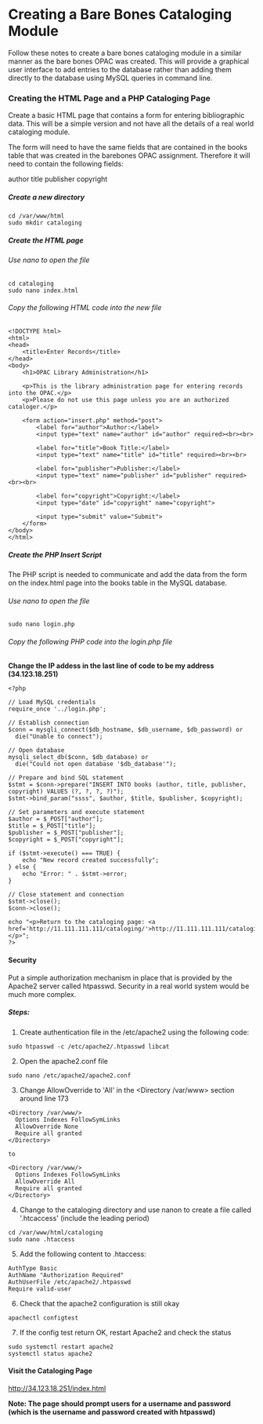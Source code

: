 # Creating a Bare Bones Cataloging Module
Follow these notes to create a bare bones cataloging module in a similar manner as the bare bones OPAC was created. This will provide a graphical user interface to add entries to the database rather than adding them directly to the database using MySQL queries in command line.

### Creating the HTML Page and a PHP Cataloging Page
Create a basic HTML page that contains a form for entering bibliographic data. This will be a simple version and not have all the details of a real world cataloging module. 

The form will need to have the same fields that are contained in the books table that was created in the barebones OPAC assignment. Therefore it will need to contain the following fields:

author
title
publisher
copyright

##### Create a new directory
```
cd /var/www/html
sudo mkdir cataloging
```

##### Create the HTML page

###### Use nano to open the file
```
cd cataloging
sudo nano index.html
```

###### Copy the following HTML code into the new file
```
<!DOCTYPE html>
<html>
<head>
    <title>Enter Records</title>
</head>
<body>
    <h1>OPAC Library Administration</h1>

    <p>This is the library administration page for entering records into the OPAC.</p>
    <p>Please do not use this page unless you are an authorized cataloger.</p>

    <form action="insert.php" method="post">
        <label for="author">Author:</label>
        <input type="text" name="author" id="author" required><br><br>

        <label for="title">Book Title:</label>
        <input type="text" name="title" id="title" required><br><br>

        <label for="publisher">Publisher:</label>
        <input type="text" name="publisher" id="publisher" required><br><br>

        <label for="copyright">Copyright:</label>
        <input type="date" id="copyright" name="copyright">

        <input type="submit" value="Submit">
    </form>
</body>
</html>
```

##### Create the PHP Insert Script
The PHP script is needed to communicate and add the data from the form on the index.html page into the books table in the MySQL database.

###### Use nano to open the file
```
sudo nano login.php
```

###### Copy the following PHP code into the login.php file

__Change the IP addess in the last line of code to be my address (34.123.18.251)__

```
<?php

// Load MySQL credentials
require_once '../login.php';

// Establish connection
$conn = mysqli_connect($db_hostname, $db_username, $db_password) or
  die("Unable to connect");

// Open database
mysqli_select_db($conn, $db_database) or
  die("Could not open database '$db_database'");

// Prepare and bind SQL statement
$stmt = $conn->prepare("INSERT INTO books (author, title, publisher, copyright) VALUES (?, ?, ?, ?)");
$stmt->bind_param("ssss", $author, $title, $publisher, $copyright);

// Set parameters and execute statement
$author = $_POST["author"];
$title = $_POST["title"];
$publisher = $_POST["publisher"];
$copyright = $_POST["copyright"];

if ($stmt->execute() === TRUE) {
    echo "New record created successfully";
} else {
    echo "Error: " . $stmt->error;
}

// Close statement and connection
$stmt->close();
$conn->close();

echo "<p>Return to the cataloging page: <a href='http://11.111.111.111/cataloging/'>http://11.111.111.111/cataloging/</a></p>";
?>
```

#### Security
Put a simple authorization mechanism in place that is provided by the Apache2 server called htpasswd.  Security in a real world system would be much more complex.

##### Steps:
1. Create authentication file in the /etc/apache2 using the following code:
```
sudo htpasswd -c /etc/apache2/.htpasswd libcat
```

2. Open the apache2.conf file
```
sudo nano /etc/apache2/apache2.conf
```

3. Change AllowOverride to 'All' in the <Directory /var/www> section around line 173
```
<Directory /var/www/>
  Options Indexes FollowSymLinks
  AllowOverride None
  Require all granted
</Directory>

to

<Directory /var/www/>
  Options Indexes FollowSymLinks
  AllowOverride All
  Require all granted
</Directory>
```

4. Change to the cataloging directory and use nanon to create a file called '.htcaccess' (include the leading period)
```
cd /var/www/html/cataloging
sudo nano .htaccess
```

5. Add the following content to .htaccess:
```
AuthType Basic
AuthName "Authorization Required"
AuthUserFile /etc/apache2/.htpasswd
Require valid-user
```

6. Check that the apache2 configuration is still okay
```
apachectl configtest
```

7. If the config test return OK, restart Apache2 and check the status
```
sudo systemctl restart apache2
systemctl status apache2
```

#### Visit the Cataloging Page

http://34.123.18.251/index.html

__Note: The page should prompt users for a username and password (which is the username and password created with htpasswd)__

